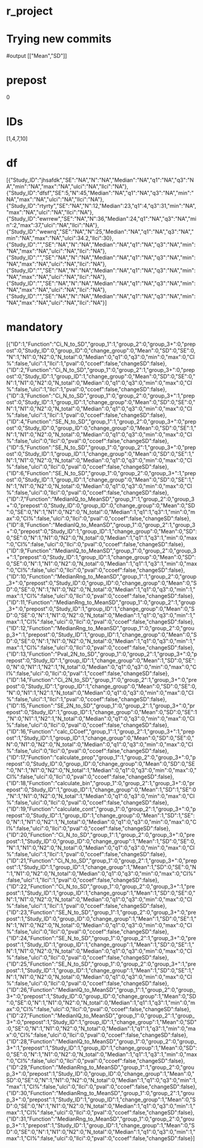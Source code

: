 # r_project

# Trying new commits

 #output
[["Mean","SD"]] 

# prepost 
0

# IDs
[1,4,7,10] 

# df
[{"Study_ID":"jhsafdk","SE":"NA","N":"NA","Median":"NA","q1":"NA","q3":"NA","min":"NA","max":"NA","ulci":"NA","llci":"NA"},{"Study_ID":"dfsf","SE":5,"N":45,"Median":"NA","q1":"NA","q3":"NA","min":"NA","max":"NA","ulci":"NA","llci":"NA"},{"Study_ID":"rtyrty","SE":"NA","N":12,"Median":23,"q1":4,"q3":31,"min":"NA","max":"NA","ulci":"NA","llci":"NA"},{"Study_ID":"ewrrew","SE":"NA","N":36,"Median":24,"q1":"NA","q3":"NA","min":2,"max":37,"ulci":"NA","llci":"NA"},{"Study_ID":"wewrq","SE":"NA","N":25,"Median":"NA","q1":"NA","q3":"NA","min":"NA","max":"NA","ulci":34.2,"llci":30},{"Study_ID":"","SE":"NA","N":"NA","Median":"NA","q1":"NA","q3":"NA","min":"NA","max":"NA","ulci":"NA","llci":"NA"},{"Study_ID":"","SE":"NA","N":"NA","Median":"NA","q1":"NA","q3":"NA","min":"NA","max":"NA","ulci":"NA","llci":"NA"},{"Study_ID":"","SE":"NA","N":"NA","Median":"NA","q1":"NA","q3":"NA","min":"NA","max":"NA","ulci":"NA","llci":"NA"},{"Study_ID":"","SE":"NA","N":"NA","Median":"NA","q1":"NA","q3":"NA","min":"NA","max":"NA","ulci":"NA","llci":"NA"},{"Study_ID":"","SE":"NA","N":"NA","Median":"NA","q1":"NA","q3":"NA","min":"NA","max":"NA","ulci":"NA","llci":"NA"}] 

# mandatory 
[{"ID":1,"Function":"Ci_N_to_SD","group_1":1,"group_2":0,"group_3+":0,"prepost":0,"Study_ID":0,"group_ID":0,"change_group":0,"Mean":0,"SD":0,"SE":0,"N":1,"N1":0,"N2":0,"N_total":0,"Median":0,"q1":0,"q3":0,"min":0,"max":0,"CI%":false,"ulci":1,"llci":1,"pval":0,"ccoef":false,"changeSD":false},{"ID":2,"Function":"Ci_N_to_SD","group_1":0,"group_2":1,"group_3+":0,"prepost":0,"Study_ID":1,"group_ID":1,"change_group":0,"Mean":0,"SD":0,"SE":0,"N":1,"N1":0,"N2":0,"N_total":0,"Median":0,"q1":0,"q3":0,"min":0,"max":0,"CI%":false,"ulci":1,"llci":1,"pval":0,"ccoef":false,"changeSD":false},{"ID":3,"Function":"Ci_N_to_SD","group_1":0,"group_2":0,"group_3+":1,"prepost":0,"Study_ID":1,"group_ID":1,"change_group":0,"Mean":0,"SD":0,"SE":0,"N":1,"N1":0,"N2":0,"N_total":0,"Median":0,"q1":0,"q3":0,"min":0,"max":0,"CI%":false,"ulci":1,"llci":1,"pval":0,"ccoef":false,"changeSD":false},{"ID":4,"Function":"SE_N_to_SD","group_1":1,"group_2":0,"group_3+":0,"prepost":0,"Study_ID":0,"group_ID":0,"change_group":0,"Mean":0,"SD":0,"SE":1,"N":1,"N1":0,"N2":0,"N_total":0,"Median":0,"q1":0,"q3":0,"min":0,"max":0,"CI%":false,"ulci":0,"llci":0,"pval":0,"ccoef":false,"changeSD":false},{"ID":5,"Function":"SE_N_to_SD","group_1":0,"group_2":1,"group_3+":0,"prepost":0,"Study_ID":1,"group_ID":1,"change_group":0,"Mean":0,"SD":0,"SE":1,"N":1,"N1":0,"N2":0,"N_total":0,"Median":0,"q1":0,"q3":0,"min":0,"max":0,"CI%":false,"ulci":0,"llci":0,"pval":0,"ccoef":false,"changeSD":false},{"ID":6,"Function":"SE_N_to_SD","group_1":0,"group_2":0,"group_3+":1,"prepost":0,"Study_ID":1,"group_ID":1,"change_group":0,"Mean":0,"SD":0,"SE":1,"N":1,"N1":0,"N2":0,"N_total":0,"Median":0,"q1":0,"q3":0,"min":0,"max":0,"CI%":false,"ulci":0,"llci":0,"pval":0,"ccoef":false,"changeSD":false},{"ID":7,"Function":"MedianIQ_to_MeanSD","group_1":1,"group_2":0,"group_3+":0,"prepost":0,"Study_ID":0,"group_ID":0,"change_group":0,"Mean":0,"SD":0,"SE":0,"N":1,"N1":0,"N2":0,"N_total":0,"Median":1,"q1":1,"q3":1,"min":0,"max":0,"CI%":false,"ulci":0,"llci":0,"pval":0,"ccoef":false,"changeSD":false},{"ID":8,"Function":"MedianIQ_to_MeanSD","group_1":0,"group_2":1,"group_3+":0,"prepost":0,"Study_ID":1,"group_ID":1,"change_group":0,"Mean":0,"SD":0,"SE":0,"N":1,"N1":0,"N2":0,"N_total":0,"Median":1,"q1":1,"q3":1,"min":0,"max":0,"CI%":false,"ulci":0,"llci":0,"pval":0,"ccoef":false,"changeSD":false},{"ID":9,"Function":"MedianIQ_to_MeanSD","group_1":0,"group_2":0,"group_3+":1,"prepost":0,"Study_ID":1,"group_ID":1,"change_group":0,"Mean":0,"SD":0,"SE":0,"N":1,"N1":0,"N2":0,"N_total":0,"Median":1,"q1":1,"q3":1,"min":0,"max":0,"CI%":false,"ulci":0,"llci":0,"pval":0,"ccoef":false,"changeSD":false},{"ID":10,"Function":"MedianRng_to_MeanSD","group_1":1,"group_2":0,"group_3+":0,"prepost":0,"Study_ID":0,"group_ID":0,"change_group":0,"Mean":0,"SD":0,"SE":0,"N":1,"N1":0,"N2":0,"N_total":0,"Median":1,"q1":0,"q3":0,"min":1,"max":1,"CI%":false,"ulci":0,"llci":0,"pval":0,"ccoef":false,"changeSD":false},{"ID":11,"Function":"MedianRng_to_MeanSD","group_1":0,"group_2":1,"group_3+":0,"prepost":0,"Study_ID":1,"group_ID":1,"change_group":0,"Mean":0,"SD":0,"SE":0,"N":1,"N1":0,"N2":0,"N_total":0,"Median":1,"q1":0,"q3":0,"min":1,"max":1,"CI%":false,"ulci":0,"llci":0,"pval":0,"ccoef":false,"changeSD":false},{"ID":12,"Function":"MedianRng_to_MeanSD","group_1":0,"group_2":0,"group_3+":1,"prepost":0,"Study_ID":1,"group_ID":1,"change_group":0,"Mean":0,"SD":0,"SE":0,"N":1,"N1":0,"N2":0,"N_total":0,"Median":1,"q1":0,"q3":0,"min":1,"max":1,"CI%":false,"ulci":0,"llci":0,"pval":0,"ccoef":false,"changeSD":false},{"ID":13,"Function":"Pval_2N_to_SD","group_1":0,"group_2":1,"group_3+":0,"prepost":0,"Study_ID":1,"group_ID":1,"change_group":0,"Mean":1,"SD":0,"SE":0,"N":0,"N1":1,"N2":1,"N_total":0,"Median":0,"q1":0,"q3":0,"min":0,"max":0,"CI%":false,"ulci":0,"llci":0,"pval":1,"ccoef":false,"changeSD":false},{"ID":14,"Function":"Ci_2N_to_SD","group_1":0,"group_2":1,"group_3+":0,"prepost":0,"Study_ID":1,"group_ID":1,"change_group":0,"Mean":0,"SD":0,"SE":0,"N":0,"N1":1,"N2":1,"N_total":0,"Median":0,"q1":0,"q3":0,"min":0,"max":0,"CI%":false,"ulci":1,"llci":1,"pval":0,"ccoef":false,"changeSD":false},{"ID":15,"Function":"SE_2N_to_SD","group_1":0,"group_2":1,"group_3+":0,"prepost":0,"Study_ID":1,"group_ID":1,"change_group":0,"Mean":0,"SD":0,"SE":1,"N":0,"N1":1,"N2":1,"N_total":0,"Median":0,"q1":0,"q3":0,"min":0,"max":0,"CI%":false,"ulci":0,"llci":0,"pval":0,"ccoef":false,"changeSD":false},{"ID":16,"Function":"calc_CCoef","group_1":1,"group_2":1,"group_3+":1,"prepost":1,"Study_ID":1,"group_ID":1,"change_group":0,"Mean":0,"SD":0,"SE":0,"N":0,"N1":0,"N2":0,"N_total":0,"Median":0,"q1":0,"q3":0,"min":0,"max":0,"CI%":false,"ulci":0,"llci":0,"pval":0,"ccoef":false,"changeSD":false},{"ID":17,"Function":"calculate_prop","group_1":1,"group_2":0,"group_3+":0,"prepost":0,"Study_ID":0,"group_ID":0,"change_group":0,"Mean":0,"SD":0,"SE":0,"N":1,"N1":0,"N2":0,"N_total":1,"Median":0,"q1":0,"q3":0,"min":0,"max":0,"CI%":false,"ulci":0,"llci":0,"pval":0,"ccoef":false,"changeSD":false},{"ID":18,"Function":"calculate_bin","group_1":0,"group_2":1,"group_3+":0,"prepost":0,"Study_ID":1,"group_ID":1,"change_group":0,"Mean":1,"SD":1,"SE":0,"N":1,"N1":0,"N2":0,"N_total":1,"Median":0,"q1":0,"q3":0,"min":0,"max":0,"CI%":false,"ulci":0,"llci":0,"pval":0,"ccoef":false,"changeSD":false},{"ID":19,"Function":"calculate_cont","group_1":0,"group_2":1,"group_3+":0,"prepost":0,"Study_ID":1,"group_ID":1,"change_group":0,"Mean":1,"SD":1,"SE":0,"N":1,"N1":0,"N2":1,"N_total":0,"Median":0,"q1":0,"q3":0,"min":0,"max":0,"CI%":false,"ulci":0,"llci":0,"pval":0,"ccoef":false,"changeSD":false},{"ID":20,"Function":"Ci_N_to_SD","group_1":1,"group_2":0,"group_3+":0,"prepost":1,"Study_ID":0,"group_ID":0,"change_group":1,"Mean":1,"SD":0,"SE":0,"N":1,"N1":0,"N2":0,"N_total":0,"Median":0,"q1":0,"q3":0,"min":0,"max":0,"CI%":false,"ulci":1,"llci":1,"pval":0,"ccoef":false,"changeSD":false},{"ID":21,"Function":"Ci_N_to_SD","group_1":0,"group_2":1,"group_3+":0,"prepost":1,"Study_ID":1,"group_ID":1,"change_group":1,"Mean":1,"SD":0,"SE":0,"N":1,"N1":0,"N2":0,"N_total":0,"Median":0,"q1":0,"q3":0,"min":0,"max":0,"CI%":false,"ulci":1,"llci":1,"pval":0,"ccoef":false,"changeSD":false},{"ID":22,"Function":"Ci_N_to_SD","group_1":0,"group_2":0,"group_3+":1,"prepost":1,"Study_ID":1,"group_ID":1,"change_group":1,"Mean":1,"SD":0,"SE":0,"N":1,"N1":0,"N2":0,"N_total":0,"Median":0,"q1":0,"q3":0,"min":0,"max":0,"CI%":false,"ulci":1,"llci":1,"pval":0,"ccoef":false,"changeSD":false},{"ID":23,"Function":"SE_N_to_SD","group_1":1,"group_2":0,"group_3+":0,"prepost":1,"Study_ID":0,"group_ID":0,"change_group":1,"Mean":1,"SD":0,"SE":1,"N":1,"N1":0,"N2":0,"N_total":0,"Median":0,"q1":0,"q3":0,"min":0,"max":0,"CI%":false,"ulci":0,"llci":0,"pval":0,"ccoef":false,"changeSD":false},{"ID":24,"Function":"SE_N_to_SD","group_1":0,"group_2":1,"group_3+":0,"prepost":1,"Study_ID":1,"group_ID":1,"change_group":1,"Mean":1,"SD":0,"SE":1,"N":1,"N1":0,"N2":0,"N_total":0,"Median":0,"q1":0,"q3":0,"min":0,"max":0,"CI%":false,"ulci":0,"llci":0,"pval":0,"ccoef":false,"changeSD":false},{"ID":25,"Function":"SE_N_to_SD","group_1":0,"group_2":0,"group_3+":1,"prepost":1,"Study_ID":1,"group_ID":1,"change_group":1,"Mean":1,"SD":0,"SE":1,"N":1,"N1":0,"N2":0,"N_total":0,"Median":0,"q1":0,"q3":0,"min":0,"max":0,"CI%":false,"ulci":0,"llci":0,"pval":0,"ccoef":false,"changeSD":false},{"ID":26,"Function":"MedianIQ_to_MeanSD","group_1":1,"group_2":0,"group_3+":0,"prepost":1,"Study_ID":0,"group_ID":0,"change_group":1,"Mean":0,"SD":0,"SE":0,"N":1,"N1":0,"N2":0,"N_total":0,"Median":1,"q1":1,"q3":1,"min":0,"max":0,"CI%":false,"ulci":0,"llci":0,"pval":0,"ccoef":false,"changeSD":false},{"ID":27,"Function":"MedianIQ_to_MeanSD","group_1":0,"group_2":1,"group_3+":0,"prepost":1,"Study_ID":1,"group_ID":1,"change_group":1,"Mean":0,"SD":0,"SE":0,"N":1,"N1":0,"N2":0,"N_total":0,"Median":1,"q1":1,"q3":1,"min":0,"max":0,"CI%":false,"ulci":0,"llci":0,"pval":0,"ccoef":false,"changeSD":false},{"ID":28,"Function":"MedianIQ_to_MeanSD","group_1":0,"group_2":0,"group_3+":1,"prepost":1,"Study_ID":1,"group_ID":1,"change_group":1,"Mean":0,"SD":0,"SE":0,"N":1,"N1":0,"N2":0,"N_total":0,"Median":1,"q1":1,"q3":1,"min":0,"max":0,"CI%":false,"ulci":0,"llci":0,"pval":0,"ccoef":false,"changeSD":false},{"ID":29,"Function":"MedianRng_to_MeanSD","group_1":1,"group_2":0,"group_3+":0,"prepost":1,"Study_ID":0,"group_ID":0,"change_group":1,"Mean":0,"SD":0,"SE":0,"N":1,"N1":0,"N2":0,"N_total":0,"Median":1,"q1":0,"q3":0,"min":1,"max":1,"CI%":false,"ulci":0,"llci":0,"pval":0,"ccoef":false,"changeSD":false},{"ID":30,"Function":"MedianRng_to_MeanSD","group_1":0,"group_2":1,"group_3+":0,"prepost":1,"Study_ID":1,"group_ID":1,"change_group":1,"Mean":0,"SD":0,"SE":0,"N":1,"N1":0,"N2":0,"N_total":0,"Median":1,"q1":0,"q3":0,"min":1,"max":1,"CI%":false,"ulci":0,"llci":0,"pval":0,"ccoef":false,"changeSD":false},{"ID":31,"Function":"MedianRng_to_MeanSD","group_1":0,"group_2":0,"group_3+":1,"prepost":1,"Study_ID":1,"group_ID":1,"change_group":1,"Mean":0,"SD":0,"SE":0,"N":1,"N1":0,"N2":0,"N_total":0,"Median":1,"q1":0,"q3":0,"min":1,"max":1,"CI%":false,"ulci":0,"llci":0,"pval":0,"ccoef":false,"changeSD":false}] 
